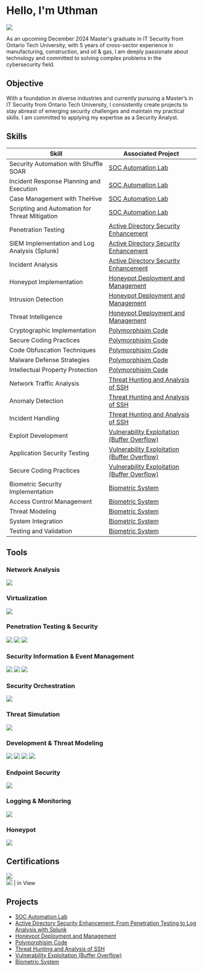 # Hello, I'm Uthman
<a href="https://linkedin.com/in/uthman-falola-250692156"><img src="https://img.shields.io/badge/-LinkedIn-0072b1?&style=for-the-badge&logo=linkedin&logoColor=white" /></a>


As an upcoming December 2024 Master's graduate in IT Security from Ontario Tech University, with 5 years of cross-sector experience in manufacturing, construction, and oil & gas, I am deeply passionate about technology and committed to solving complex problems in the cybersecurity field.

## Objective

With a foundation in diverse industries and currently pursuing a Master’s in IT Security from Ontario Tech University, I consistently create projects to stay abreast of emerging security challenges and maintain my practical skills. I am committed to applying my expertise as a Security Analyst.

## Skills

| Skill                                         | Associated Project         |
|-----------------------------------------------|----------------------------|
| Security Automation with Shuffle SOAR          | <a href="https://github.com/Falola-Uthman/SOC-Automation-Lab/blob/main/README.md">SOC Automation Lab</a>|
| Incident Response Planning and Execution       | <a href="https://github.com/Falola-Uthman/SOC-Automation-Lab/blob/main/README.md">SOC Automation Lab</a>|
| Case Management with TheHive                   | <a href="https://github.com/Falola-Uthman/SOC-Automation-Lab/blob/main/README.md">SOC Automation Lab</a>|
| Scripting and Automation for Threat Mitigation | <a href="https://github.com/Falola-Uthman/SOC-Automation-Lab/blob/main/README.md">SOC Automation Lab</a>|
|Penetration Testing                             | <a href="https://github.com/Falola-Uthman/Active-Directory-Security-Enhancement/blob/main/README.md">Active Directory Security Enhancement</a>|
| SIEM Implementation and Log Analysis (Splunk)                               | <a href="https://github.com/Falola-Uthman/Active-Directory-Security-Enhancement/blob/main/README.md">Active Directory Security Enhancement</a> |
|Incident Analysis                               | <a href="https://github.com/Falola-Uthman/Active-Directory-Security-Enhancement/blob/main/README.md">Active Directory Security Enhancement</a> |
|Honeypot Implementation                         | <a href="https://github.com/Falola-Uthman/Honeypot-Deployment-and-Management/blob/main/README.md">Honeypot Deployment and Management</a> |
|Intrusion Detection                             | <a href="https://github.com/Falola-Uthman/Honeypot-Deployment-and-Management/blob/main/README.md">Honeypot Deployment and Management</a> |
|Threat Intelligence                             | <a href="https://github.com/Falola-Uthman/Honeypot-Deployment-and-Management/blob/main/README.md">Honeypot Deployment and Management</a> |
| Cryptographic Implementation                 | <a href="https://github.com/Falola-Uthman/Polymorphism-Code/blob/main/README.md">Polymorphisim Code</a> |
| Secure Coding Practices                      | <a href="https://github.com/Falola-Uthman/Polymorphism-Code/blob/main/README.md">Polymorphisim Code</a> |
| Code Obfuscation Techniques                  | <a href="https://github.com/Falola-Uthman/Polymorphism-Code/blob/main/README.md">Polymorphisim Code</a> |
| Malware Defense Strategies                   | <a href="https://github.com/Falola-Uthman/Polymorphism-Code/blob/main/README.md">Polymorphisim Code</a> |
| Intellectual Property Protection             | <a href="https://github.com/Falola-Uthman/Polymorphism-Code/blob/main/README.md">Polymorphisim Code</a> |
| Network Traffic Analysis                     | <a href="https://github.com/Falola-Uthman/Threat-Hunting-and-Analysis-of-SSH/blob/main/README.md">Threat Hunting and Analysis of SSH</a>    |
| Anomaly Detection                            | <a href="https://github.com/Falola-Uthman/Threat-Hunting-and-Analysis-of-SSH/blob/main/README.md">Threat Hunting and Analysis of SSH</a>    |
| Incident Handling                            | <a href="https://github.com/Falola-Uthman/Threat-Hunting-and-Analysis-of-SSH/blob/main/README.md">Threat Hunting and Analysis of SSH</a>    |
| Exploit Development                          | <a href="https://github.com/Falola-Uthman/Vulnerability-Exploitation-Buffer-Overflow-/blob/main/README.md">Vulnerability Exploitation (Buffer Overflow)</a> |
| Application Security Testing                 | <a href="https://github.com/Falola-Uthman/Vulnerability-Exploitation-Buffer-Overflow-/blob/main/README.md">Vulnerability Exploitation (Buffer Overflow)</a> |
| Secure Coding Practices                      | <a href="https://github.com/Falola-Uthman/Vulnerability-Exploitation-Buffer-Overflow-/blob/main/README.md">Vulnerability Exploitation (Buffer Overflow)</a> |
| Biometric Security Implementation            | <a href="https://github.com/Falola-Uthman/Biometric-System/blob/main/README.md">Biometric System</a>    |
| Access Control Management                    | <a href="https://github.com/Falola-Uthman/Biometric-System/blob/main/README.md">Biometric System</a>    |
| Threat Modeling                              | <a href="https://github.com/Falola-Uthman/Biometric-System/blob/main/README.md">Biometric System</a> |
| System Integration                           | <a href="https://github.com/Falola-Uthman/Biometric-System/blob/main/README.md">Biometric System</a> |
| Testing and Validation                       | <a href="https://github.com/Falola-Uthman/Biometric-System/blob/main/README.md">Biometric System</a> |


## Tools

### Network Analysis
<div>
    <img src="https://img.shields.io/badge/-Wireshark-1679A7?&style=for-the-badge&logo=Wireshark&logoColor=white" />
</div>

### Virtualization
<div>
    <img src="https://img.shields.io/badge/-VirtualBox-183A61?&style=for-the-badge&logo=VirtualBox&logoColor=white" />
</div>

### Penetration Testing & Security
<div>
    <img src="https://img.shields.io/badge/-Kali_Linux-557C94?&style=for-the-badge&logo=KaliLinux&logoColor=white" />
    <img src="https://img.shields.io/badge/-Crowbar-602C50?&style=for-the-badge&logo=Crowbar&logoColor=white" />
    <img src="https://img.shields.io/badge/-Fedora-51A2DA?&style=for-the-badge&logo=Fedora&logoColor=white" />
</div>

### Security Information & Event Management
<div>
    <img src="https://img.shields.io/badge/-Splunk-000000?&style=for-the-badge&logo=Splunk&logoColor=white" />
    <img src="https://img.shields.io/badge/-ELK_Stack-005571?&style=for-the-badge&logo=ElasticStack&logoColor=white" />
    <img src="https://img.shields.io/badge/-Wazuh-4B275F?&style=for-the-badge&logo=Wazuh&logoColor=white" />
</div>

### Security Orchestration
<div>
    <img src="https://img.shields.io/badge/-TheHive-FF4000?&style=for-the-badge&logo=TheHive&logoColor=white" />
</div>

### Threat Simulation
<div>
    <img src="https://img.shields.io/badge/-Atomic_Red_Team-7D003C?&style=for-the-badge&logo=AtomicRedTeam&logoColor=white" />
</div>

### Development & Threat Modeling
<div>
    <img src="https://img.shields.io/badge/-Python-3776AB?&style=for-the-badge&logo=Python&logoColor=white" />
    <img src="https://img.shields.io/badge/-SonarQube-4E9BCD?&style=for-the-badge&logo=SonarQube&logoColor=white" />
    <img src="https://img.shields.io/badge/-Microsoft_Visio-3955A3?&style=for-the-badge&logo=MicrosoftVisio&logoColor=white" />
    <img src="https://img.shields.io/badge/-Microsoft_Threat_Modeling_Tool-00A4EF?&style=for-the-badge&logo=Microsoft&logoColor=white" />
</div>

### Endpoint Security
<div>
    <img src="https://img.shields.io/badge/-Microsoft_Defender_for_Endpoint-00A4EF?&style=for-the-badge&logo=Microsoft&logoColor=white" />
</div>

### Logging & Monitoring
<div>
    <img src="https://img.shields.io/badge/-Sysmon-4B275F?&style=for-the-badge&logo=Sysmon&logoColor=white" />
</div>

### Honeypot
<div>
    <img src="https://img.shields.io/badge/-TPot-FF4000?&style=for-the-badge&logo=TPot&logoColor=white" />
</div>

## Certifications

<div>
    <img src="https://img.shields.io/badge/-Security%2B-FF0000?&style=for-the-badge&logo=CompTIA&logoColor=white" />
    <br>
    <img src="https://img.shields.io/badge/-CySA%2B-0085CA?&style=for-the-badge&logo=CompTIA&logoColor=white" /> | in View
</div>

## Projects
- <a href="https://github.com/Falola-Uthman/SOC-Automation-Lab/blob/main/README.md">SOC Automation Lab</a>
- <a href="https://github.com/Falola-Uthman/Active-Directory-Security-Enhancement/blob/main/README.md">Active Directory Security Enhancement: From Penetration Testing to Log Analysis with Splunk</a>
- <a href="https://github.com/Falola-Uthman/Honeypot-Deployment-and-Management/blob/main/README.md">Honeypot Deployment and Management</a>
- <a href="https://github.com/Falola-Uthman/Polymorphism-Code/blob/main/README.md">Polymorphisim Code</a>
- <a href="https://github.com/Falola-Uthman/Threat-Hunting-and-Analysis-of-SSH/blob/main/README.md">Threat Hunting and Analysis of SSH</a>
- <a href="https://github.com/Falola-Uthman/Vulnerability-Exploitation-Buffer-Overflow-/blob/main/README.md">Vulnerability Exploitation (Buffer Overflow)</a>
- <a href="https://github.com/Falola-Uthman/Biometric-System/blob/main/README.md">Biometric System</a>
